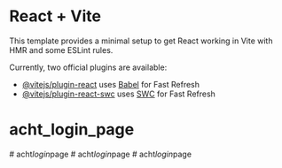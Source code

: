 # React + Vite

This template provides a minimal setup to get React working in Vite with HMR and some ESLint rules.

Currently, two official plugins are available:

- [@vitejs/plugin-react](https://github.com/vitejs/vite-plugin-react/blob/main/packages/plugin-react/README.md) uses [Babel](https://babeljs.io/) for Fast Refresh
- [@vitejs/plugin-react-swc](https://github.com/vitejs/vite-plugin-react-swc) uses [SWC](https://swc.rs/) for Fast Refresh
# acht_login_page
#   a c h t _ l o g i n _ p a g e  
 #   a c h t _ l o g i n _ p a g e  
 #   a c h t _ l o g i n _ p a g e  
 